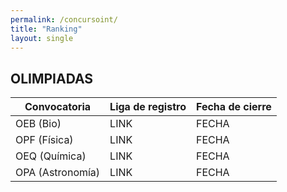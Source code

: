 ```yaml
---
permalink: /concursoint/
title: "Ranking"
layout: single
---
```

## OLIMPIADAS

   | Convocatoria                 | Liga de registro | Fecha de cierre |
|----------------------------|-----------------------|---------------------|
| OEB (Bio)         | LINK                  | FECHA                   |
| OPF  (Física)        | LINK                    | FECHA                  |
| OEQ (Química)   | LINK                     | FECHA                   |
| OPA (Astronomía)            | LINK                     | FECHA                   |
